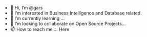 - 👋 Hi, I’m @gars
- 👀 I’m interested in Business Intelligence and Database related.
- 🌱 I’m currently learning ...
- 💞️ I’m looking to collaborate on Open Source Projects...
- 📫 How to reach me ... Here

<!---
gars/gars is a ✨ special ✨ repository because its `README.md` (this file) appears on your GitHub profile.
You can click the Preview link to take a look at your changes.
--->
